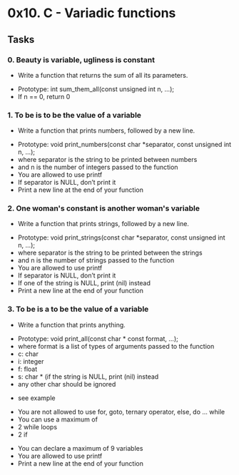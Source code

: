 # 0x10. C - Variadic functions
## Tasks
### 0. Beauty is variable, ugliness is constant

- Write a function that returns the sum of all its parameters.

* Prototype: int sum_them_all(const unsigned int n, ...);
* If n == 0, return 0

### 1. To be is to be the value of a variable
- Write a function that prints numbers, followed by a new line.

* Prototype: void print_numbers(const char *separator, const unsigned int n, ...);
* where separator is the string to be printed between numbers
* and n is the number of integers passed to the function
* You are allowed to use printf
* If separator is NULL, don’t print it
* Print a new line at the end of your function

### 2. One woman's constant is another woman's variable
- Write a function that prints strings, followed by a new line.

* Prototype: void print_strings(const char *separator, const unsigned int n, ...);
* where separator is the string to be printed between the strings
* and n is the number of strings passed to the function
* You are allowed to use printf
* If separator is NULL, don’t print it
* If one of the string is NULL, print (nil) instead
* Print a new line at the end of your function

### 3. To be is a to be the value of a variable
- Write a function that prints anything.

* Prototype: void print_all(const char * const format, ...);
* where format is a list of types of arguments passed to the function
* c: char
* i: integer
* f: float
* s: char * (if the string is NULL, print (nil) instead
* any other char should be ignored
- see example
* You are not allowed to use for, goto, ternary operator, else, do ... while
* You can use a maximum of
* 2 while loops
* 2 if
- You can declare a maximum of 9 variables
- You are allowed to use printf
- Print a new line at the end of your function
